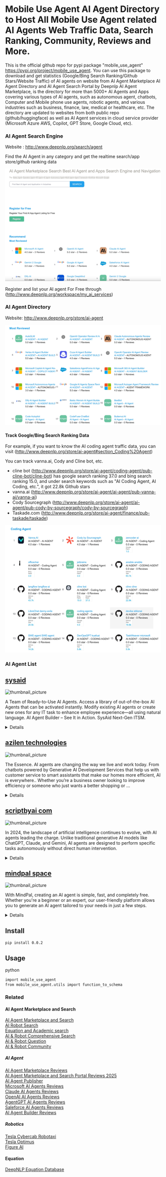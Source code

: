 # Mobile Use Agent AI Agent Directory to Host All Mobile Use Agent related AI Agents Web Traffic Data, Search Ranking, Community, Reviews and More.

This is the official github repo for pypi package "mobile_use_agent" https://pypi.org/project/mobile_use_agent. You can use this package to download and get statistics (Google/Bing Search Ranking/Github Stars/Website Traffic) of AI agents on website from AI Agent Marketplace AI Agent Directory and AI Agent Search Portal by Deepnlp AI Agent Marketplace, is the directory for more than 5000+ AI Agents and Apps covering various types of AI agents, such as autonomous agent, chatbots, Computer and Mobile phone use agents, robotic agents, and various industries such as business, finance, law, medical or healthcare, etc. The directory are updated to websites from both public repo (github/huggingface) as well as AI Agent services in cloud service provider (Microsoft Azure AWS, Copilot, GPT Store, Google Cloud, etc). 

### AI Agent Search Engine

Website : http://www.deepnlp.org/search/agent

Find the AI Agent in any category and get the realtime search/app store/github ranking data

![AI Agent Marketplace Directory Search](https://raw.githubusercontent.com/AI-Agent-Hub/AI-Agent-Marketplace/refs/heads/main/AI%20Agent%20Marketplace%20Search.jpg)

Register and list your AI agent For Free through (http://www.deepnlp.org/workspace/my_ai_services)


### AI Agent Directory

Website: http://www.deepnlp.org/store/ai-agent

![AI Agent Marketplace AI Agent Directory](https://raw.githubusercontent.com/AI-Agent-Hub/AI-Agent-Marketplace/refs/heads/main/docs/ai_agents_navigation.jpg)

#### Track Google/Bing Search Ranking Data

For example, if you want to know the AI coding agent traffic data, you can visit (http://www.deepnlp.org/store/ai-agent#section_Coding%20Agent)

You can track vanna.ai, Cody and Cline bot, etc.

- cline bot (http://www.deepnlp.org/store/ai-agent/coding-agent/pub-cline-bot/cline-bot) has google search ranking 37.0 and bing search ranking 15.0, and under search keywords such as "AI Coding Agent, AI Coding, etc.", it got 22.8k Github stars 
- vanna.ai (http://www.deepnlp.org/store/ai-agent/ai-agent/pub-vanna-ai/vanna-ai)
- Cody Sourcegraph (http://www.deepnlp.org/store/ai-agent/ai-agent/pub-cody-by-sourcegraph/cody-by-sourcegraph)
- Taskade.com (http://www.deepnlp.org/store/ai-agent/finance/pub-taskade/taskade)

![AI Coding Agent](https://raw.githubusercontent.com/AI-Agent-Hub/AI-Agent-Marketplace/refs/heads/main/docs/image_coding_agent_v2.jpg)


### AI Agent List

## [sysaid](https://www.sysaid.com/ai-agent-builder)
![thumbnail_picture](https://th.bing.com/th?id=ODLS.6003ea69-f4c7-47e9-b07d-72b4205ef573&w=32&h=32&qlt=91&pcl=fffffa&o=6&pid=1.2)

A Team of Ready-to-Use AI Agents. Access a library of out-of-the-box AI Agents that can be activated instantly. Modify existing AI agents or create new ones for any IT task to enhance employee experience—all using natural language. AI Agent Builder – See It in Action. SysAid Next-Gen ITSM.
<details>

### Website
https://www.sysaid.com/ai-agent-builder
### Description
A Team of Ready-to-Use AI Agents. Access a library of out-of-the-box AI Agents that can be activated instantly. Modify existing AI agents or create new ones for any IT task to enhance employee experience—all using natural language. AI Agent Builder – See It in Action. SysAid Next-Gen ITSM.
### Category
Mobile Use
### Tags
AI AGENT,MOBILE USE
### Reviews
[sysaid Reviews Traffic and AI Agent Marketplace](http://www.deepnlp.org/store/ai-agent/mobile-use/pub-sysaid/sysaid)
### Links
https://www.sysaid.com/ai-agent-builder<br>
http://www.deepnlp.org/store/ai-agent/mobile-use/pub-sysaid/sysaid<br>

</details>



## [azilen technologies](https://www.azilen.com/learning/ai-agents-examples/)
![thumbnail_picture](https://th.bing.com/th?id=ODLS.87b49927-5ad5-46bf-a06a-72c3ff578d86&w=32&h=32&qlt=95&pcl=fffffa&o=6&pid=1.2)

The Essence. AI agents are changing the way we live and work today. From chatbots powered by Generative AI Development Services that help us with customer service to smart assistants that make our homes more efficient, AI is everywhere.. Whether you’re a business owner looking to improve efficiency or someone who just wants a better shopping or …
<details>

### Website
https://www.azilen.com/learning/ai-agents-examples/
### Description
The Essence. AI agents are changing the way we live and work today. From chatbots powered by Generative AI Development Services that help us with customer service to smart assistants that make our homes more efficient, AI is everywhere.. Whether you’re a business owner looking to improve efficiency or someone who just wants a better shopping or …
### Category
Mobile Use
### Tags
BUSINESS,AI AGENT,MOBILE USE
### Reviews
[azilen technologies Reviews Traffic and AI Agent Marketplace](http://www.deepnlp.org/store/ai-agent/mobile-use/pub-azilen-technologies/azilen-technologies)
### Links
https://www.azilen.com/learning/ai-agents-examples/<br>
http://www.deepnlp.org/store/ai-agent/mobile-use/pub-azilen-technologies/azilen-technologies<br>

</details>



## [scriptbyai com](https://www.scriptbyai.com/best-ai-agents/)
![thumbnail_picture](https://th.bing.com/th?id=ODLS.da707467-6cd7-4b39-9b1f-b6834aa2c0c6&w=32&h=32&qlt=93&pcl=fffffa&o=6&pid=1.2)

In 2024, the landscape of artificial intelligence continues to evolve, with AI agents leading the charge. Unlike traditional generative AI models like ChatGPT, Claude, and Gemini, AI agents are designed to perform specific tasks autonomously without direct human intervention.
<details>

### Website
https://www.scriptbyai.com/best-ai-agents/
### Description
In 2024, the landscape of artificial intelligence continues to evolve, with AI agents leading the charge. Unlike traditional generative AI models like ChatGPT, Claude, and Gemini, AI agents are designed to perform specific tasks autonomously without direct human intervention.
### Category
Mobile Use
### Tags
AI AGENT,MOBILE USE
### Reviews
[scriptbyai com Reviews Traffic and AI Agent Marketplace](http://www.deepnlp.org/store/ai-agent/mobile-use/pub-scriptbyai-com/scriptbyai-com)
### Links
https://www.scriptbyai.com/best-ai-agents/<br>
http://www.deepnlp.org/store/ai-agent/mobile-use/pub-scriptbyai-com/scriptbyai-com<br>

</details>



## [mindpal space](https://mindpal.space/tool/ai-agent-builder)
![thumbnail_picture](https://th.bing.com/th?id=ODLS.92335417-f534-4808-9cf8-d9ccf7204b9e&w=32&h=32&qlt=92&pcl=fffffc&o=6&pid=1.2)

With MindPal, creating an AI agent is simple, fast, and completely free. Whether you're a beginner or an expert, our user-friendly platform allows you to generate an AI agent tailored to your needs in just a few steps.
<details>

### Website
https://mindpal.space/tool/ai-agent-builder
### Description
With MindPal, creating an AI agent is simple, fast, and completely free. Whether you're a beginner or an expert, our user-friendly platform allows you to generate an AI agent tailored to your needs in just a few steps.
### Category
Mobile Use
### Tags
AI AGENT,WEBSITE BUILDER,MOBILE USE
### Reviews
[mindpal space Reviews Traffic and AI Agent Marketplace](http://www.deepnlp.org/store/ai-agent/mobile-use/pub-mindpal-space/mindpal-space)
### Links
https://mindpal.space/tool/ai-agent-builder<br>
http://www.deepnlp.org/store/ai-agent/mobile-use/pub-mindpal-space/mindpal-space<br>

</details>





## Install


```
pip install 0.0.2

```

## Usage
python 

```
import mobile_use_agent
from mobile_use_agent.utils import function_to_schema

```


### Related
#### AI Agent Marketplace and Search
[AI Agent Marketplace and Search](http://www.deepnlp.org/search/agent) <br>
[AI Robot Search](http://www.deepnlp.org/search/robot) <br>
[Equation and Academic search](http://www.deepnlp.org/search/equation) <br>
[AI & Robot Comprehensive Search](http://www.deepnlp.org/search) <br>
[AI & Robot Question](http://www.deepnlp.org/question) <br>
[AI & Robot Community](http://www.deepnlp.org/community) <br>
##### AI Agent
[AI Agent Marketplace Reviews](http://www.deepnlp.org/store/ai-agent) <br>
[AI Agent Marketplace and Search Portal Reviews 2025](http://www.deepnlp.org/blog/ai-agent-marketplace-and-search-portal-reviews-2025) <br>
[AI Agent Publisher](http://www.deepnlp.org/store/pub?category=ai-agent) <br>
[Microsoft AI Agents Reviews](http://www.deepnlp.org/store/pub/pub-microsoft-ai-agent) <br>
[Claude AI Agents Reviews](http://www.deepnlp.org/store/pub/pub-claude-ai-agent) <br>
[OpenAI AI Agents Reviews](http://www.deepnlp.org/store/pub/pub-openai-ai-agent) <br>
[AgentGPT AI Agents Reviews](http://www.deepnlp.org/store/pub/pub-agentgpt) <br>
[Saleforce AI Agents Reviews](http://www.deepnlp.org/store/pub/pub-salesforce-ai-agent) <br>
[AI Agent Builder Reviews](http://www.deepnlp.org/store/ai-agent/ai-agent-builder) <br>
##### Robotics
[Tesla Cybercab Robotaxi](http://www.deepnlp.org/store/pub/pub-tesla-cybercab) <br>
[Tesla Optimus](http://www.deepnlp.org/store/pub/pub-tesla-optimus) <br>
[Figure AI](http://www.deepnlp.org/store/pub/pub-figure-ai) <br>
#### Equation
[DeepNLP Equation Database](http://www.deepnlp.org/equation) <br>

